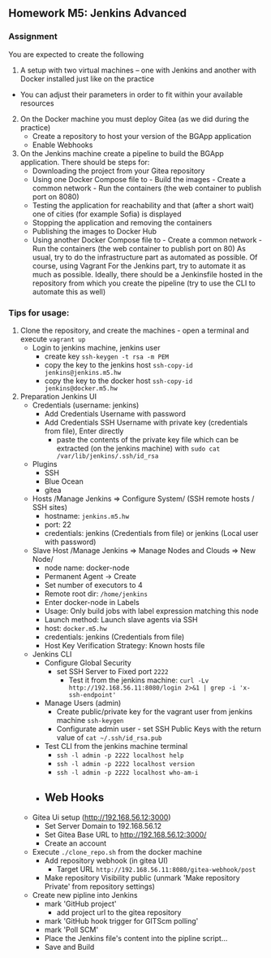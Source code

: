## Homework M5: Jenkins Advanced

### Assignment
You are expected to create the following
1. A setup with two virtual machines – one with Jenkins and another with Docker installed just like on the practice
* You can adjust their parameters in order to fit within your available resources
2. On the Docker machine you must deploy Gitea (as we did during the practice)
    - Create a repository to host your version of the BGApp application
    - Enable Webhooks
3. On the Jenkins machine create a pipeline to build the BGApp application. There should be steps for:
    - Downloading the project from your Gitea repository
    - Using one Docker Compose file to
            - Build the images
            - Create a common network
            - Run the containers (the web container to publish port on 8080)
    - Testing the application for reachability and that (after a short wait) one of cities (for example Sofia) is displayed
    - Stopping the application and removing the containers
    - Publishing the images to Docker Hub
    - Using another Docker Compose file to
            - Create a common network
            - Run the containers (the web container to publish port on 80)
As usual, try to do the infrastructure part as automated as possible. Of course, using Vagrant
For the Jenkins part, try to automate it as much as possible. Ideally, there should be a Jenkinsfile hosted in the repository from which you create the pipeline (try to use the CLI to automate this as well)


### Tips for usage:
1. Clone the repository, and create the machines - open a terminal and execute `vagrant up`
    - Login to jenkins machine, jenkins user
        - create key `ssh-keygen -t rsa -m PEM`
        - copy the key to the jenkins host `ssh-copy-id jenkins@jenkins.m5.hw`
        - copy the key to the docker host `ssh-copy-id jenkins@docker.m5.hw`
2. Preparation Jenkins UI
    - Credentials (username: jenkins)
        - Add Credentials Username with password
        - Add Credentials SSH Username with private key (credentials from file), Enter directly 
            - paste the contents of the private key file which can be extracted (on the jenkins machine) with `sudo cat /var/lib/jenkins/.ssh/id_rsa`
    - Plugins
        - SSH
        - Blue Ocean
        - gitea
    - Hosts /Manage Jenkins => Configure System/ (SSH remote hosts / SSH sites)
        - hostname: `jenkins.m5.hw`
        - port: 22
        - credentials: jenkins (Credentials from file) or jenkins (Local user with password)
    - Slave Host /Manage Jenkins => Manage Nodes and Clouds => New Node/
        - node name: docker-node
        - Permanent Agent -> Create
        - Set number of executors to 4
        - Remote root dir: `/home/jenkins`
        - Enter docker-node in Labels
        - Usage: Only build jobs with label expression matching this node
        - Launch method: Launch slave agents via SSH
        - host: `docker.m5.hw`
        - credentials: jenkins (Credentials from file)
        - Host Key Verification Strategy: Known hosts file
    - Jenkins CLI
        - Configure Global Security 
            - set SSH Server to Fixed port `2222`
                - Test it from the jenkins machine: `curl -Lv http://192.168.56.11:8080/login 2>&1 | grep -i 'x-ssh-endpoint'`
        - Manage Users (admin)
            - Create public/private key for the vagrant user from jenkins machine `ssh-keygen`
            - Configurate admin user - set SSH Public Keys with the return value of `cat ~/.ssh/id_rsa.pub`
        - Test CLI from the jenkins machine terminal 
            - `ssh -l admin -p 2222 localhost help`
            - `ssh -l admin -p 2222 localhost version`
            - `ssh -l admin -p 2222 localhost who-am-i`
        - Web Hooks
            - 
    - Gitea Ui setup (http://192.168.56.12:3000)
        - Set Server Domain to 192.168.56.12
        - Set Gitea Base URL to http://192.168.56.12:3000/
        - Create an account
    - Execute `./clone_repo.sh` from the docker machine
        - Add repository webhook (in gitea UI)
            - Target URL `http://192.168.56.11:8080/gitea-webhook/post`
        - Make repository Visibility public (unmark 'Make repository Private' from repository settings) 
    - Create new pipline into Jenkins
        - mark 'GitHub project'
            - add project url to the gitea repository
        - mark 'GitHub hook trigger for GITScm polling'
        - mark 'Poll SCM'
        - Place the Jenkins file's content into the pipline script...
        - Save and Build
